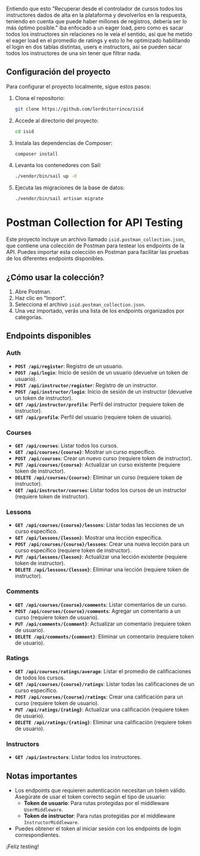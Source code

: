 Entiendo que esto "Recuperar desde el controlador de cursos todos los instructores dados de alta en la plataforma y devolverlos en la respuesta, teniendo en cuenta que puede haber millones de registros, debería ser lo más óptimo posible." iba enfocado a un eager load, pero como es sacar todos los instructores sin relaciones no le veía el sentido, así que he metido el eager load en el promedio de ratings y esto lo he optimizado habilitando el login en dos tablas distintas, users e instructors, así se pueden sacar todos los instructores de una sin tener que filtrar nada.

## Configuración del proyecto
Para configurar el proyecto localmente, sigue estos pasos:

1. Clona el repositorio:
   ```bash
   git clone https://github.com/lordnitorrinco/isid
   ```

2. Accede al directorio del proyecto:
   ```bash
   cd isid
   ```

3. Instala las dependencias de Composer:
   ```bash
   composer install
   ```

4. Levanta los contenedores con Sail:
   ```bash
   ./vendor/bin/sail up -d
   ```

5. Ejecuta las migraciones de la base de datos:
   ```bash
   ./vendor/bin/sail artisan migrate
   ```

# Postman Collection for API Testing

Este proyecto incluye un archivo llamado `isid.postman_collection.json`, que contiene una colección de Postman para testear los endpoints de la API. Puedes importar esta colección en Postman para facilitar las pruebas de los diferentes endpoints disponibles.

## ¿Cómo usar la colección?
1. Abre Postman.
2. Haz clic en "Import".
3. Selecciona el archivo `isid.postman_collection.json`.
4. Una vez importado, verás una lista de los endpoints organizados por categorías.


## Endpoints disponibles

### Auth
- **`POST /api/register`**: Registro de un usuario.
- **`POST /api/login`**: Inicio de sesión de un usuario (devuelve un token de usuario).
- **`POST /api/instructor/register`**: Registro de un instructor.
- **`POST /api/instructor/login`**: Inicio de sesión de un instructor (devuelve un token de instructor).
- **`GET /api/instructor/profile`**: Perfil del instructor (requiere token de instructor).
- **`GET /api/profile`**: Perfil del usuario (requiere token de usuario).

### Courses
- **`GET /api/courses`**: Listar todos los cursos.
- **`GET /api/courses/{course}`**: Mostrar un curso específico.
- **`POST /api/courses`**: Crear un nuevo curso (requiere token de instructor).
- **`PUT /api/courses/{course}`**: Actualizar un curso existente (requiere token de instructor).
- **`DELETE /api/courses/{course}`**: Eliminar un curso (requiere token de instructor).
- **`GET /api/instructor/courses`**: Listar todos los cursos de un instructor (requiere token de instructor).

### Lessons
- **`GET /api/courses/{course}/lessons`**: Listar todas las lecciones de un curso específico.
- **`GET /api/lessons/{lesson}`**: Mostrar una lección específica.
- **`POST /api/courses/{course}/lessons`**: Crear una nueva lección para un curso específico (requiere token de instructor).
- **`PUT /api/lessons/{lesson}`**: Actualizar una lección existente (requiere token de instructor).
- **`DELETE /api/lessons/{lesson}`**: Eliminar una lección (requiere token de instructor).

### Comments
- **`GET /api/courses/{course}/comments`**: Listar comentarios de un curso.
- **`POST /api/courses/{course}/comments`**: Agregar un comentario a un curso (requiere token de usuario).
- **`PUT /api/comments/{comment}`**: Actualizar un comentario (requiere token de usuario).
- **`DELETE /api/comments/{comment}`**: Eliminar un comentario (requiere token de usuario).

### Ratings
- **`GET /api/courses/ratings/average`**: Listar el promedio de calificaciones de todos los cursos.
- **`GET /api/courses/{course}/ratings`**: Listar todas las calificaciones de un curso específico.
- **`POST /api/courses/{course}/ratings`**: Crear una calificación para un curso (requiere token de usuario).
- **`PUT /api/ratings/{rating}`**: Actualizar una calificación (requiere token de usuario).
- **`DELETE /api/ratings/{rating}`**: Eliminar una calificación (requiere token de usuario).

### Instructors
- **`GET /api/instructors`**: Listar todos los instructores.

## Notas importantes
- Los endpoints que requieren autenticación necesitan un token válido. Asegúrate de usar el token correcto según el tipo de usuario:
  - **Token de usuario**: Para rutas protegidas por el middleware `UserMiddleware`.
  - **Token de instructor**: Para rutas protegidas por el middleware `InstructorMiddleware`.
- Puedes obtener el token al iniciar sesión con los endpoints de login correspondientes.

¡Feliz testing!